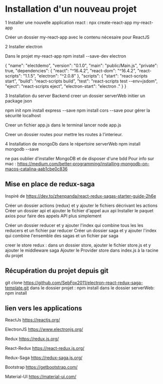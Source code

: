 # Installation d'un nouveau projet
1 Installer une nouvelle application react :
npx create-react-app my-react-app

Créer un dossier my-react-app avec le contenu nécesaire pour ReactJS

2 Installer electron

Dans le projet my-react-app
npm install --save-dev electron

{
    "name": "electdemo",
    "version": "0.1.0",
    "main": "public/Main.js",
    "private": true,
    "dependencies": {
    "react": "^16.4.2",
    "react-dom": "^16.4.2",
    "react-scripts": "1.1.5",
    "electron": "^2.0.8"
    },
    "scripts": {
    "start": "react-scripts start",
    "build": "react-scripts build",
    "test": "react-scripts test --env=jsdom",
    "eject": "react-scripts eject",
    "electron-start": "electron ."
    }
}

3 Installation du server Backend
creer un dossier serverWeb
initier un package json 

npm init
npm install express --save
npm install cors --save pour gérer la sécurité localhost

Creer un fichier app.js
dans le terminal lancer node app.js

Creer un dossier routes pour mettre les routes à l'interieur.

4 Installation de mongoDb
dans le répertoire serverWeb
npm install mongodb --save

ne pas oublier d'installer MongoDB et de disposer d'une bdd 
Pour info sur mac : 
https://medium.com/better-programming/installing-mongodb-on-macos-catalina-aab1cbe0c836

## Mise en place de redux-saga

Inspiré de https://dev.to/zhenpanda/react-redux-sagas-starter-guide-2h6e

Créer un dossier actions (redux) et y ajouter le fichiers décrivant les actions
Créer un dossier api et ajouter le fichier d'appel aux api
    Installer le paquet axios pour faire des appels API plus simplement

Créer un dossier reducer et y ajouter l'index qui combine tous les les reducers et un fichier par reducer
Créer un dossier saga et y ajouter l'index qui combine l'ensemble des sagas et un fichier par saga

creer le store redux : dans un dossier store, ajouter le fichier store.js et y ajouter le middleware saga
Ajouter le Provider store dans index.js à la racine du projet

## Récupération du projet depuis git
git clone https://github.com/SebFox2011/electron-react-redux-saga-template.git
dans le dossier projet : npm install
dans le dossier serverWeb: npm install
## lien vers les applications
ReactJs
https://reactjs.org/

ElectronJS
https://www.electronjs.org/

Redux
https://redux.js.org/

React-Redux
https://react-redux.js.org/

Redux-Saga
https://redux-saga.js.org/

Bootstrap
https://getbootstrap.com/

Material-UI
https://material-ui.com/